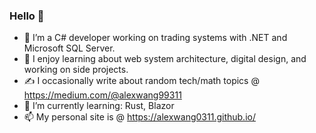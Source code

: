 ### Hello 👋
- 🏦 I’m a C# developer working on trading systems with .NET and Microsoft SQL Server.
- 🤔 I enjoy learning about web system architecture, digital design, and working on side projects.
- ✍ I occasionally write about random tech/math topics @ https://medium.com/@alexwang99311
- 🌱 I’m currently learning: Rust, Blazor
- 📫 My personal site is @ https://alexwang0311.github.io/
<!--
**alexwang0311/alexwang0311** is a ✨ _special_ ✨ repository because its `README.md` (this file) appears on your GitHub profile.

Here are some ideas to get you started:


- 🌱 I’m currently learning ...
- 👯 I’m looking to collaborate on ...
- 🤔 I’m looking for help with ...
- 💬 Ask me about ...
- 📫 How to reach me: ...
- 😄 Pronouns: ...
- ⚡ Fun fact: ...
-->
